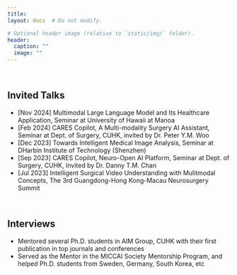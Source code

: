 ```yaml
---
title:
layout: docs  # Do not modify.

# Optional header image (relative to `static/img/` folder).
header:
  caption: ""
  image: ""
---
```


<br>
<h2><b>Invited Talks</b></h2>
<ul>
<li>[Nov 2024] Multimodal Large Language Model and Its Healthcare Application, Seminar at University of Hawaii at Manoa</li>
<li>[Feb 2024] CARES Copilot, A Multi-modality Surgery AI Assistant, Seminar at Dept. of Surgery, CUHK, invited by Dr. Peter Y.M. Woo</li>
<li>[Dec 2023] Towards Intelligent Medical Image Analysis, Seminar at DHarbin Institute of Technology (Shenzhen)</li>
<li>[Sep 2023] CARES Copilot, Neuro-Open AI Platform, Seminar at Dept. of Surgery, CUHK, Invited by Dr. Danny T.M. Chan</li>
<li>[Jul 2023] Intelligent Surgical Video Understanding with Mulitmodal Concepts, The 3rd Guangdong-Hong Kong-Macau Neurosurgery Summit</li>
</ul>

<br>
<h2><b>Interviews</b></h2>
<ul>
<li>Mentored several Ph.D. students in AIM Group, CUHK with their first publication in top journals and conferences</li>
<li>Served as the Mentor in the MICCAI Society Mentorship Program, and helped Ph.D. students from Sweden, Germany, South Korea, etc</li>
</ul>
